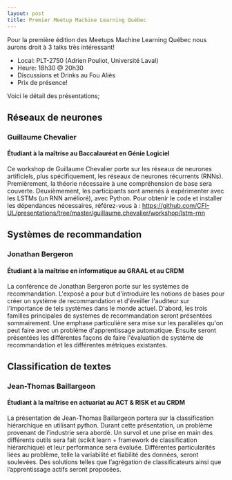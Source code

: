 ```yaml
---
layout: post
title: Premier Meetup Machine Learning Québec
---
```


Pour la première édition des Meetups Machine Learning Québec nous aurons droit à 3 talks très intéressant!

- Local: PLT-2750 (Adrien Pouliot, Université Laval)
- Heure: 18h30 @ 20h30
- Discussions et Drinks au Fou Aliés
- Prix de présence!

Voici le détail des présentations;

## Réseaux de neurones
### Guillaume Chevalier
#### Étudiant à la maîtrise au Baccalauréat en Génie Logiciel

Ce workshop de Guillaume Chevalier porte sur les réseaux de neurones artificiels, plus spécifiquement, les réseaux de neurones récurrents (RNNs). Premièrement, la théorie nécessaire à une compréhension de base sera couverte. Deuxièmement, les participants sont amenés à expérimenter avec les LSTMs (un RNN amélioré), avec Python. Pour obtenir le code et installer les dépendances nécessaires, référez-vous à : https://github.com/CFI-UL/presentations/tree/master/guillaume.chevalier/workshop/lstm-rnn

## Systèmes de recommandation
### Jonathan Bergeron
#### Étudiant à la maîtrise en informatique au GRAAL et au CRDM

La conférence de Jonathan Bergeron porte sur les systèmes de recommandation. 
L'exposé a pour but d'introduire les notions de bases pour créer un système de recommandation et d'éveiller l'auditeur sur l'importance de tels systèmes dans le monde actuel.
D'abord, les trois familles principales de systèmes de recommandation seront présentées sommairement. 
Une emphase particulière sera mise sur les parallèles qu'on peut faire avec un problème d'apprentissage automatique.
Ensuite seront présentées les différentes façons de faire l'évaluation de système de recommandation et les différentes métriques existantes.

## Classification de textes
### Jean-Thomas Baillargeon
#### Étudiant à la maîtrise en actuariat au ACT & RISK et au CRDM

La présentation de Jean-Thomas Baillargeon portera sur la classification hiérarchique en utilisant python. Durant cette présentation, un problème provenant de l’industrie sera abordé. 
Un survol et une prise en main des différents outils sera fait (scikit learn + framework de classification hiérarchique) et leur performance sera évaluée. Différentes particularités liées au problème, telle la variabilité et fiabilité des données, seront soulevées. Des solutions telles que l’agrégation de classificateurs ainsi que l’apprentissage actifs seront proposées.
